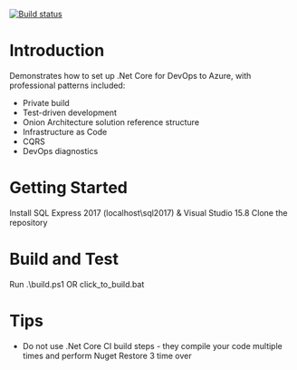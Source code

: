 [![Build status](https://clearmeasurelabs.visualstudio.com/Onion-DevOps-Architecture/_apis/build/status/Onion-DevOps-Architecture-ASP.NET%20Core-CI)](https://clearmeasurelabs.visualstudio.com/Onion-DevOps-Architecture/_build/latest?definitionId=7)
# Introduction 
Demonstrates how to set up .Net Core for DevOps to Azure, with professional patterns included:
 * Private build
 * Test-driven development
 * Onion Architecture solution reference structure
 * Infrastructure as Code
 * CQRS
 * DevOps diagnostics
# Getting Started
Install SQL Express 2017 (localhost\sql2017) & Visual Studio 15.8
Clone the repository

# Build and Test
Run .\build.ps1 OR click_to_build.bat

# Tips
- Do not use .Net Core CI build steps - they compile your code multiple times and perform Nuget Restore 3 time over



